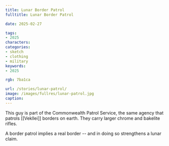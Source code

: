 ```yaml
---
title: Lunar Border Patrol
fulltitle: Lunar Border Patrol

date: 2025-02-27

tags:
- 2025
characters:
categories:
- sketch
- clothing
- military
keywords:
- 2025

rgb: 7ba1ca

url: /stories/lunar-patrol/
image: /images/fullres/lunar-patrol.jpg
caption:
---
```

This guy is part of the Commonwealth Patrol Service, the same agency that patrols [[Vekllei]] borders on earth. They carry larger chrome and bakelite rifles.

A border patrol implies a real border -- and in doing so strengthens a lunar claim.